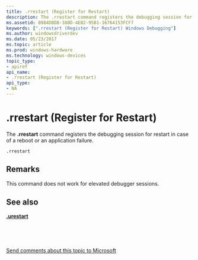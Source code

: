 ```yaml
---
title: .rrestart (Register for Restart)
description: The .rrestart command registers the debugging session for restart in case of a reboot or an application failure.
ms.assetid: 8984DBD8-380D-4EB2-95B1-16764153FCF7
keywords: [".rrestart (Register for Restart) Windows Debugging"]
ms.author: windowsdriverdev
ms.date: 05/23/2017
ms.topic: article
ms.prod: windows-hardware
ms.technology: windows-devices
topic_type:
- apiref
api_name:
- .rrestart (Register for Restart)
api_type:
- NA
---
```


# .rrestart (Register for Restart)


The **.rrestart** command registers the debugging session for restart in case of a reboot or an application failure.

```
.rrestart
```

Remarks
-------

This command does not work for elevated debugger sessions.

## <span id="see_also"></span>See also


[**.urestart**](-urestart--unregister-for-restart-.md)

 

 

[Send comments about this topic to Microsoft](mailto:wsddocfb@microsoft.com?subject=Documentation%20feedback%20[debugger\debugger]:%20.rrestart%20%28Register%20for%20Restart%29%20%20RELEASE:%20%285/15/2017%29&body=%0A%0APRIVACY%20STATEMENT%0A%0AWe%20use%20your%20feedback%20to%20improve%20the%20documentation.%20We%20don't%20use%20your%20email%20address%20for%20any%20other%20purpose,%20and%20we'll%20remove%20your%20email%20address%20from%20our%20system%20after%20the%20issue%20that%20you're%20reporting%20is%20fixed.%20While%20we're%20working%20to%20fix%20this%20issue,%20we%20might%20send%20you%20an%20email%20message%20to%20ask%20for%20more%20info.%20Later,%20we%20might%20also%20send%20you%20an%20email%20message%20to%20let%20you%20know%20that%20we've%20addressed%20your%20feedback.%0A%0AFor%20more%20info%20about%20Microsoft's%20privacy%20policy,%20see%20http://privacy.microsoft.com/default.aspx. "Send comments about this topic to Microsoft")






